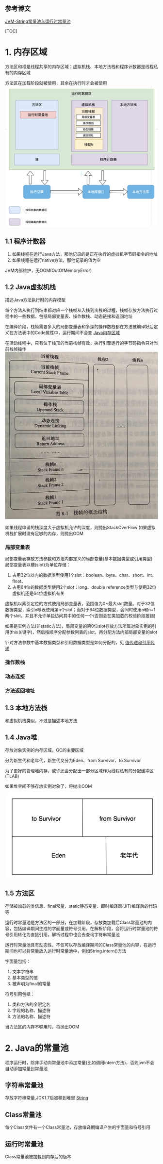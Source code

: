 ## 参考博文
[JVM-String常量池与运行时常量池](https://blog.csdn.net/Sugar_Rainbow/article/details/68150249)

[TOC]

# 1. 内存区域
方法区和堆是线程共享的内存区域；虚拟机栈、本地方法栈和程序计数器是线程私有的内存区域

方法区在加载阶段就被使用，其余在执行时才会被使用
![内存区域](./pic/Java内存区域_内存区域.png)

## 1.1 程序计数器
1. 如果线程在运行Java方法，那他记录的是正在执行的虚拟机字节码指令的地址
2. 如果线程在运行native方法，那他记录的值为空

JVM内部维护，无OOM(OutOfMemoryError)


## 1.2 Java虚拟机栈
描述Java方法执行时的内存模型

每个方法从执行到结束都对应一个栈帧从入栈到出栈的过程，栈帧存放方法执行过程中的一些数据，包括局部变量表、操作数栈、动态链接和返回地址

在编译阶段，栈帧需要多大的局部变量表和多深的操作数栈都在方法被编译好后定义在方法表中的Code属性中，运行期间不会变 [Java内存区域](./Java内存区域.md)

在活动线程中，只有位于栈顶的当前栈帧有效，执行引擎运行的字节码指令只对当前栈帧操作
![运行时栈帧结构](./pic/Java内存区域_运行时栈帧结构.jpeg)

如果线程申请的栈深度大于虚拟机允许的深度，则抛出StackOverFlow
如果虚拟机栈扩展时没有足够的内存，则抛出OOM

### 局部变量表
局部变量表存放方法参数和方法内部定义的局部变量(基本数据类型或引用类型)
局部变量表以槽(slot)为单位存储：
1. 占用32位以内的数据类型使用1个slot：boolean、byte、char、short、int、float、
2. 占用64位的数据类型使用2个slot：long、double
reference类型与使用32位虚拟机还是64位虚拟机有关

虚拟机以索引定位的方式使用局部变量表，范围值为0~最大slot数量。对于32位数据类型，索引n嗲表使用第n个slot；而对于64位数据类型，会同时使用n和n+1两个slot，并且不允许单独访问其中的任何一个(否则会在类加载的校验阶段报错)

如果是实例方法(非static方法)，局部变量的第0位slot存放方法所属对象实例的引用(this关键字)，然后按顺序分配参数列表的slot，再分配方法内部局部变量的slot

针对方法参数中基本数据类型和引用数据类型是如何分配的，见 [值传递和引用传递](../Java基础/值传递和引用传递.md)

### 操作数栈


### 动态连接


### 方法返回地址

## 1.3 本地方法栈
和虚拟机栈类似，不过是描述本地方法


## 1.4 Java堆
存放对象实例的内存区域，GC的主要区域

分为新生代和老年代，新生代又分为Eden、from Survivor、to Survivor

为了更好的管理堆内存，或许还会分配出一部分区域作为线程私有的分配缓冲区(TLAB)

如果堆空间不够存放实例对象了，将抛出OOM

![Java堆](./pic/Java内存区域_Java堆.png)


## 1.5 方法区
存储被加载的类信息、final常量，static静态变量、即时编译器(JIT)编译后的代码等

运行时常量池是方法区的一部分，在加载阶段，存放类加载后Class常量池的内容，包括编译期间生成的字面量或符号引用。在解析阶段，会将运行时常量池的符号引用转化为直接引用，解析过程中也会去查询字符串常量池

运行时常量池具有动态性，不仅可以存放编译期间的Class常量池的内容，在运行期间也可以将常量放入运行时常量池中，例如String.intern()方法

字面量包括：
1. 文本字符串
2. 基本类型的值
3. 被声明为final的常量

符号引用包括：
1. 类和方法的全限定名
2. 字段的名称、描述符
3. 方法的名称、描述符

当方法区的内存不够用时，将抛出OOM


# 2. Java的常量池
程序运行时，除非手动向常量池中添加常量(比如调用intern方法)，否则jvm不会自动添加常量到常量池
## 字符串常量池
存放字符串常量,JDK1.7后被移到堆里
[String](../java基础/String.md)

## Class常量池
每个Class文件有一个Class常量池，存放编译期编译产生的字面量和符号引用

## 运行时常量池
Class常量池被加载到内存后的版本